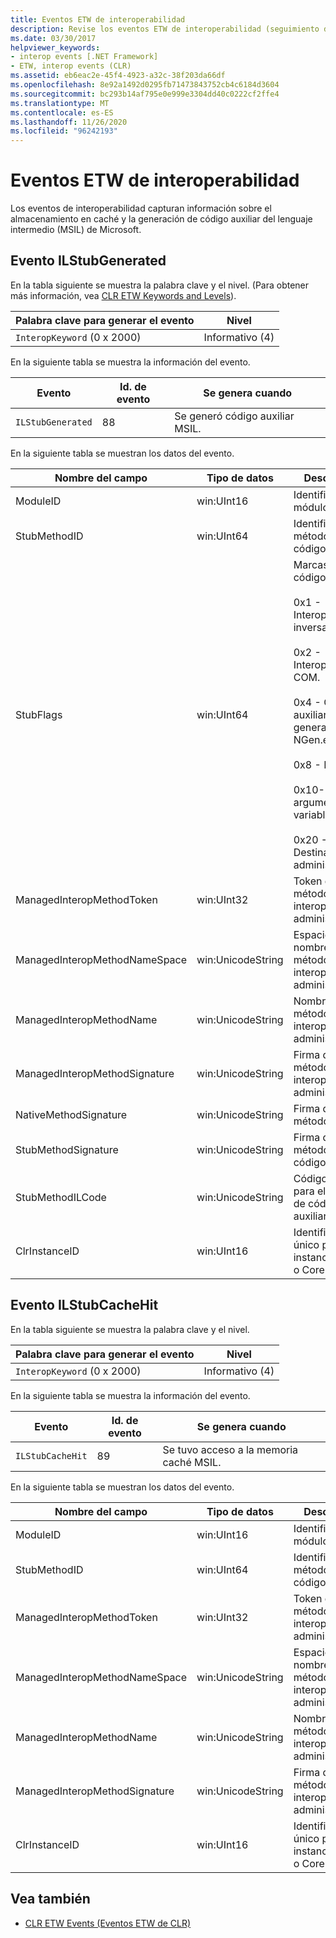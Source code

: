 ```yaml
---
title: Eventos ETW de interoperabilidad
description: Revise los eventos ETW de interoperabilidad (seguimiento de eventos para Windows), que capturan información sobre la generación de código auxiliar del lenguaje intermedio de Microsoft (MSIL) & almacenamiento en caché en .NET.
ms.date: 03/30/2017
helpviewer_keywords:
- interop events [.NET Framework]
- ETW, interop events (CLR)
ms.assetid: eb6eac2e-45f4-4923-a32c-38f203da66df
ms.openlocfilehash: 8e92a1492d0295fb71473843752cb4c6184d3604
ms.sourcegitcommit: bc293b14af795e0e999e3304dd40c0222cf2ffe4
ms.translationtype: MT
ms.contentlocale: es-ES
ms.lasthandoff: 11/26/2020
ms.locfileid: "96242193"
---
```

# <a name="interop-etw-events"></a>Eventos ETW de interoperabilidad

Los eventos de interoperabilidad capturan información sobre el almacenamiento en caché y la generación de código auxiliar del lenguaje intermedio (MSIL) de Microsoft.  

## <a name="ilstubgenerated-event"></a>Evento ILStubGenerated

En la tabla siguiente se muestra la palabra clave y el nivel. (Para obtener más información, vea [CLR ETW Keywords and Levels](clr-etw-keywords-and-levels.md)).  
  
|Palabra clave para generar el evento|Nivel|  
|-----------------------------------|-----------|  
|`InteropKeyword` (0 x 2000)|Informativo (4)|  
  
 En la siguiente tabla se muestra la información del evento.  
  
|Evento|Id. de evento|Se genera cuando|  
|-----------|--------------|-----------------|  
|`ILStubGenerated`|88|Se generó código auxiliar MSIL.|  
  
 En la siguiente tabla se muestran los datos del evento.  
  
|Nombre del campo|Tipo de datos|Descripción|  
|----------------|---------------|-----------------|  
|ModuleID|win:UInt16|Identificador del módulo.|  
|StubMethodID|win:UInt64|Identificador del método de código auxiliar.|  
|StubFlags|win:UInt64|Marcas para el código auxiliar:<br /><br /> 0x1 - Interoperabilidad inversa.<br /><br /> 0x2 - Interoperabilidad COM.<br /><br /> 0x4 - Código auxiliar generado por NGen.exe.<br /><br /> 0x8 - Delegado.<br /><br /> 0x10-argumento variable.<br /><br /> 0x20 - Destinatario no administrado.|  
|ManagedInteropMethodToken|win:UInt32|Token del método de interoperabilidad administrado.|  
|ManagedInteropMethodNameSpace|win:UnicodeString|Espacio de nombres del método de interoperabilidad administrado.|  
|ManagedInteropMethodName|win:UnicodeString|Nombre del método de interoperabilidad administrado.|  
|ManagedInteropMethodSignature|win:UnicodeString|Firma del método de interoperabilidad administrado.|  
|NativeMethodSignature|win:UnicodeString|Firma del método nativo.|  
|StubMethodSignature|win:UnicodeString|Firma del método de código auxiliar.|  
|StubMethodILCode|win:UnicodeString|Código MSIL para el método de código auxiliar.|  
|ClrInstanceID|win:UInt16|Identificador único para la instancia de CLR o CoreCLR.|  
  
## <a name="ilstubcachehit-event"></a>Evento ILStubCacheHit  

En la tabla siguiente se muestra la palabra clave y el nivel.  
  
|Palabra clave para generar el evento|Nivel|  
|-----------------------------------|-----------|  
|`InteropKeyword` (0 x 2000)|Informativo (4)|  
  
 En la siguiente tabla se muestra la información del evento.  
  
|Evento|Id. de evento|Se genera cuando|  
|-----------|--------------|-----------------|  
|`ILStubCacheHit`|89|Se tuvo acceso a la memoria caché MSIL.|  
  
 En la siguiente tabla se muestran los datos del evento.  
  
|Nombre del campo|Tipo de datos|Descripción|  
|----------------|---------------|-----------------|  
|ModuleID|win:UInt16|Identificador del módulo.|  
|StubMethodID|win:UInt64|Identificador del método de código auxiliar.|  
|ManagedInteropMethodToken|win:UInt32|Token del método de interoperabilidad administrado.|  
|ManagedInteropMethodNameSpace|win:UnicodeString|Espacio de nombres del método de interoperabilidad administrado.|  
|ManagedInteropMethodName|win:UnicodeString|Nombre del método de interoperabilidad administrado.|  
|ManagedInteropMethodSignature|win:UnicodeString|Firma del método de interoperabilidad administrado.|  
|ClrInstanceID|win:UInt16|Identificador único para la instancia de CLR o CoreCLR.|  
  
## <a name="see-also"></a>Vea también

- [CLR ETW Events (Eventos ETW de CLR)](clr-etw-events.md)
